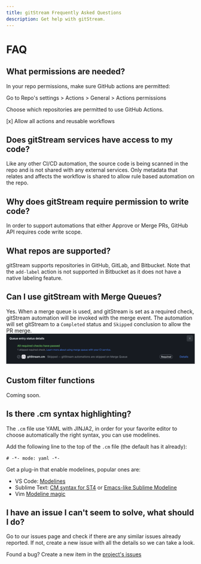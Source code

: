 ```yaml
---
title: gitStream Frequently Asked Questions
description: Get help with gitStream.
---
```

# FAQ

## What permissions are needed?

In your repo permissions, make sure GitHub actions are permitted:

Go to Repo's settings > Actions > General > Actions permissions

Choose which repositories are permitted to use GitHub Actions.

[x] Allow all actions and reusable workflows

## Does gitStream services have access to my code?

Like any other CI/CD automation, the source code is being scanned in the repo and is not shared with any external services. Only metadata that relates and affects the workflow is shared to allow rule based automation on the repo.

## Why does gitStream require permission to write code?
In order to support automations that either Approve or Merge PRs, GitHub API requires code write scope.

## What repos are supported?

gitStream supports repositories in GitHub, GitLab, and Bitbucket. Note that the `add-label` action is not supported in Bitbucket as it does not have a native labeling feature.

## Can I use gitStream with Merge Queues?

Yes. When a merge queue is used, and gitStream is set as a required check, gitStream automation will be invoked with the merge event. The automation will set gitStream to a `Completed` status and `Skipped` conclusion to allow the PR merge.
![gitStream with Merge Queue](screenshots/merge-queue-check.png)

## Custom filter functions 

Coming soon.

## Is there .cm syntax highlighting?

The `.cm` file use YAML with JINJA2, in order for your favorite editor to choose automatically the right syntax, you can use modelines.

Add the following line to the top of the `.cm` file (the default has it already): 

```
# -*- mode: yaml -*-
```

Get a plug-in that enable modelines, popular ones are:

- VS Code: [Modelines](https://marketplace.visualstudio.com/items?itemName=chrislajoie.vscode-modelines)
- Sublime Text: [CM syntax for ST4](https://packagecontrol.io/packages/Continuous%20Merge) or [Emacs-like Sublime Modeline](https://github.com/kvs/STEmacsModelines)
- Vim [Modeline magic](https://vim.fandom.com/wiki/Modeline_magic)

## I have an issue I can't seem to solve, what should I do?

Go to our issues page and check if there are any similar issues already reported. If not, create a new issue with all the details so we can take a look.

Found a bug? Create a new item in the [project's issues](https://github.com/linear-b/gitstream/issues)